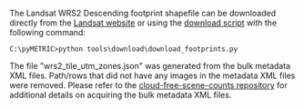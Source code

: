 The Landsat WRS2 Descending footprint shapefile can be downloaded directly from the [Landsat website](https://landsat.usgs.gov/pathrow-shapefiles) or using the [download script](tools/download/landsat_footprints.py) with the following command:

```
C:\pyMETRIC>python tools\download\download_footprints.py
```

The file "wrs2_tile_utm_zones.json" was generated from the bulk metadata XML files.  Path/rows that did not have any images in the metadata XML files were removed.  Please refer to the [cloud-free-scene-counts repository](https://github.com/Open-ET/cloud-free-scene-counts) for additional details on acquiring the bulk metadata XML files.
